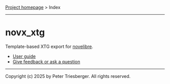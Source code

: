 [Project homepage](https://github.com/peter88213/novx_xtg) > Index

---

# novx_xtg

Template-based XTG export for [novelibre](https://github.com/peter88213/novelibre/).

- [User guide](help) 
- [Give feedback or ask a question](https://github.com/peter88213/novelibre/discussions)

---

Copyright (c) 2025 by Peter Triesberger. All rights reserved.
